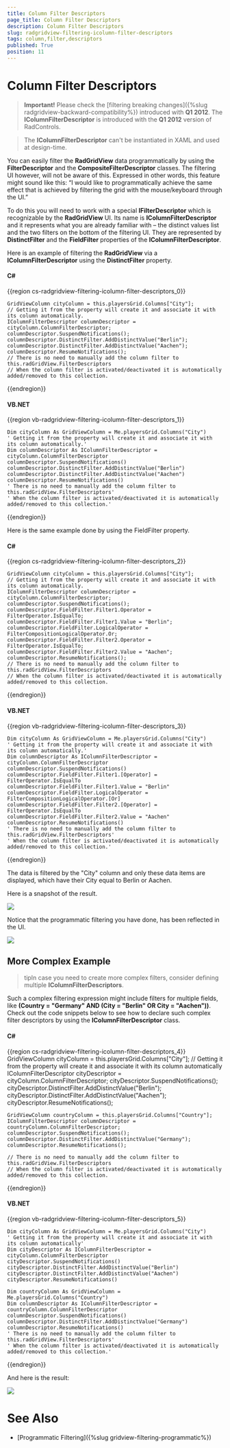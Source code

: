 ```yaml
---
title: Column Filter Descriptors
page_title: Column Filter Descriptors
description: Column Filter Descriptors
slug: radgridview-filtering-icolumn-filter-descriptors
tags: column,filter,descriptors
published: True
position: 11
---
```


# Column Filter Descriptors


>__Important!__ Please check the [filtering breaking changes]({%slug radgridview-backward-compatibility%}) introduced with __Q1 2012__. 
>The __IColumnFilterDescriptor__ is introduced with the __Q1 2012__ version of RadControls.
        

>The __IColumnFilterDescriptor__ can't be instantiated in XAML and used at design-time.
        
You can easily filter the __RadGridView__ data programmatically by using the __FilterDescriptor__ and the __CompositeFilterDescriptor__ classes. The filtering UI however, will not be aware of this. Expressed in other words, this feature might sound like this: “I would like to programmatically achieve the same effect that is achieved by filtering the grid with the mouse/keyboard through the UI.”
      

To do this you will need to work with a special __IFilterDescriptor__ which is recognizable by the __RadGridView__ UI. Its name is __IColumnFilterDescriptor__ and it represents what you are already familiar with – the distinct values list and the two filters on the bottom of the filtering UI. They are represented by __DistinctFilter__ and the __FieldFilter__ properties of the __IColumnFilterDescriptor__.
      

Here is an example of filtering the __RadGridView__ via a __IColumnFilterDescriptor__ using the __DistinctFilter__ property.
      

#### __C#__

{{region cs-radgridview-filtering-icolumn-filter-descriptors_0}}

    GridViewColumn cityColumn = this.playersGrid.Columns["City"];
    // Getting it from the property will create it and associate it with its column automatically.
    IColumnFilterDescriptor columnDescriptor = cityColumn.ColumnFilterDescriptor;
    columnDescriptor.SuspendNotifications();
    columnDescriptor.DistinctFilter.AddDistinctValue("Berlin");
    columnDescriptor.DistinctFilter.AddDistinctValue("Aachen");
    columnDescriptor.ResumeNotifications();
    // There is no need to manually add the column filter to this.radGridView.FilterDescriptors
    // When the column filter is activated/deactivated it is automatically added/removed to this collection.
{{endregion}}

#### __VB.NET__

{{region vb-radgridview-filtering-icolumn-filter-descriptors_1}}

    Dim cityColumn As GridViewColumn = Me.playersGrid.Columns("City")
    ' Getting it from the property will create it and associate it with its column automatically.'
    Dim columnDescriptor As IColumnFilterDescriptor = cityColumn.ColumnFilterDescriptor
    columnDescriptor.SuspendNotifications()
    columnDescriptor.DistinctFilter.AddDistinctValue("Berlin")
    columnDescriptor.DistinctFilter.AddDistinctValue("Aachen")
    columnDescriptor.ResumeNotifications()
    ' There is no need to manually add the column filter to this.radGridView.FilterDescriptors'
    ' When the column filter is activated/deactivated it is automatically added/removed to this collection.'
{{endregion}}

Here is the same example done by using the FieldFilter property.

#### __C#__

{{region cs-radgridview-filtering-icolumn-filter-descriptors_2}}

    GridViewColumn cityColumn = this.playersGrid.Columns["City"];
    // Getting it from the property will create it and associate it with its column automatically.
    IColumnFilterDescriptor columnDescriptor = cityColumn.ColumnFilterDescriptor;
    columnDescriptor.SuspendNotifications();
    columnDescriptor.FieldFilter.Filter1.Operator = FilterOperator.IsEqualTo;
    columnDescriptor.FieldFilter.Filter1.Value = "Berlin";
    columnDescriptor.FieldFilter.LogicalOperator = FilterCompositionLogicalOperator.Or;
    columnDescriptor.FieldFilter.Filter2.Operator = FilterOperator.IsEqualTo;
    columnDescriptor.FieldFilter.Filter2.Value = "Aachen";
    columnDescriptor.ResumeNotifications();
    // There is no need to manually add the column filter to this.radGridView.FilterDescriptors
    // When the column filter is activated/deactivated it is automatically added/removed to this collection.
{{endregion}}

#### __VB.NET__

{{region vb-radgridview-filtering-icolumn-filter-descriptors_3}}

    Dim cityColumn As GridViewColumn = Me.playersGrid.Columns("City")
    ' Getting it from the property will create it and associate it with its column automatically.'
    Dim columnDescriptor As IColumnFilterDescriptor = cityColumn.ColumnFilterDescriptor
    columnDescriptor.SuspendNotifications()
    columnDescriptor.FieldFilter.Filter1.[Operator] = FilterOperator.IsEqualTo
    columnDescriptor.FieldFilter.Filter1.Value = "Berlin"
    columnDescriptor.FieldFilter.LogicalOperator = FilterCompositionLogicalOperator.[Or]
    columnDescriptor.FieldFilter.Filter2.[Operator] = FilterOperator.IsEqualTo
    columnDescriptor.FieldFilter.Filter2.Value = "Aachen"
    columnDescriptor.ResumeNotifications()
    ' There is no need to manually add the column filter to this.radGridView.FilterDescriptors'
    ' When the column filter is activated/deactivated it is automatically added/removed to this collection.'
{{endregion}}

The data is filtered by the "City" column and only these data items are displayed, which have their City equal to Berlin or Aachen.

Here is a snapshot of the result.

![](images/RadGridView_Filtering_Column_Filter_Descriptors_01.png)

Notice that the programmatic filtering you have done, has been reflected in the UI.

![](images/RadGridView_Filtering_Column_Filter_Descriptors_02.png)

## More Complex Example

>tipIn case you need to create more complex filters, consider defining multiple __IColumnFilterDescriptors__.
          

Such a complex filtering expression might include filters for multiple fields, like __(Country = "Germany" AND (City = "Berlin" OR City = "Aachen"))__. Check out the code snippets below to see how to declare such complex filter descriptors by using the __IColumnFilterDescriptor__ class.
        

#### __C#__

{{region cs-radgridview-filtering-icolumn-filter-descriptors_4}}
    GridViewColumn cityColumn = this.playersGrid.Columns["City"];
    // Getting it from the property will create it and associate it with its column automatically
    IColumnFilterDescriptor cityDescriptor = cityColumn.ColumnFilterDescriptor;
    cityDescriptor.SuspendNotifications();
    cityDescriptor.DistinctFilter.AddDistinctValue("Berlin");
    cityDescriptor.DistinctFilter.AddDistinctValue("Aachen");
    cityDescriptor.ResumeNotifications();

    GridViewColumn countryColumn = this.playersGrid.Columns["Country"];
    IColumnFilterDescriptor columnDescriptor = countryColumn.ColumnFilterDescriptor;
    columnDescriptor.SuspendNotifications();
    columnDescriptor.DistinctFilter.AddDistinctValue("Germany");
    columnDescriptor.ResumeNotifications();  

    // There is no need to manually add the column filter to this.radGridView.FilterDescriptors
    // When the column filter is activated/deactivated it is automatically added/removed to this collection.
{{endregion}}

#### __VB.NET__

{{region vb-radgridview-filtering-icolumn-filter-descriptors_5}}

    Dim cityColumn As GridViewColumn = Me.playersGrid.Columns("City")
    ' Getting it from the property will create it and associate it with its column automatically'
    Dim cityDescriptor As IColumnFilterDescriptor = cityColumn.ColumnFilterDescriptor
    cityDescriptor.SuspendNotifications()
    cityDescriptor.DistinctFilter.AddDistinctValue("Berlin")
    cityDescriptor.DistinctFilter.AddDistinctValue("Aachen")
    cityDescriptor.ResumeNotifications()

    Dim countryColumn As GridViewColumn = Me.playersGrid.Columns("Country")
    Dim columnDescriptor As IColumnFilterDescriptor = countryColumn.ColumnFilterDescriptor
    columnDescriptor.SuspendNotifications()
    columnDescriptor.DistinctFilter.AddDistinctValue("Germany")
    columnDescriptor.ResumeNotifications()
    ' There is no need to manually add the column filter to this.radGridView.FilterDescriptors'
    ' When the column filter is activated/deactivated it is automatically added/removed to this collection.'
{{endregion}}

And here is the result:

![](images/RadGridView_Filtering_Column_Filter_Descriptors_03.png)

# See Also

 * [Programmatic Filtering]({%slug gridview-filtering-programmatic%})
